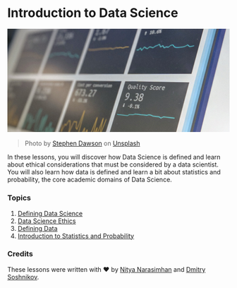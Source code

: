 # Introduction to Data Science

![data in action](images/data.jpg)
> Photo by <a href="https://unsplash.com/@dawson2406?utm_source=unsplash&utm_medium=referral&utm_content=creditCopyText">Stephen Dawson</a> on <a href="https://unsplash.com/s/photos/data?utm_source=unsplash&utm_medium=referral&utm_content=creditCopyText">Unsplash</a>
  
In these lessons, you will discover how Data Science is defined and learn about ethical considerations that must be considered by a data scientist. You will also learn how data is defined and learn a bit about statistics and probability, the core academic domains of Data Science.

### Topics

1. [Defining Data Science](01-defining-data-science/README.md)
2. [Data Science Ethics](02-ethics/README.md)
3. [Defining Data](03-defining-data/README.md)
4. [Introduction to Statistics and Probability](04-stats-and-probability/README.md)

### Credits

These lessons were written with ❤️ by [Nitya Narasimhan](https://twitter.com/nitya) and [Dmitry Soshnikov](https://twitter.com/shwars).
